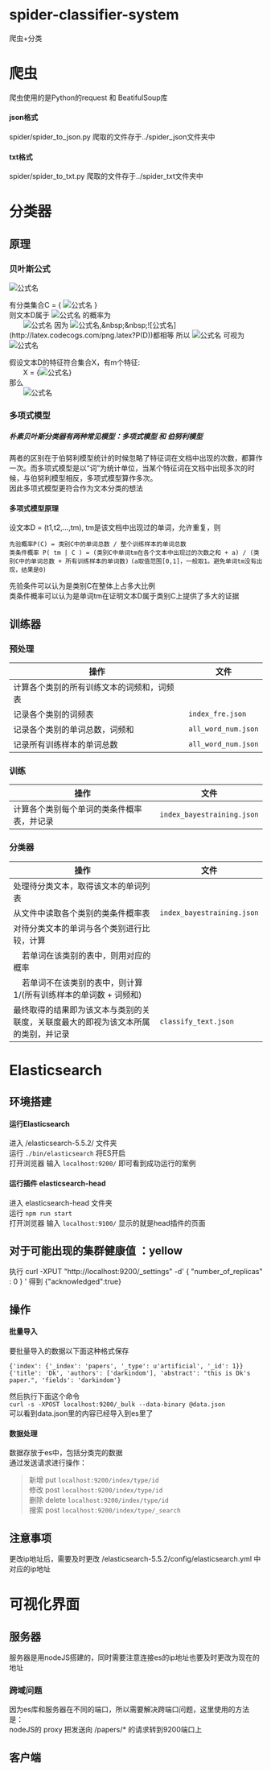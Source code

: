 # spider-classifier-system
爬虫+分类


# 爬虫
爬虫使用的是Python的request 和 BeatifulSoup库
#### json格式
spider/spider_to_json.py
爬取的文件存于../spider_json文件夹中
#### txt格式
spider/spider_to_txt.py
爬取的文件存于../spider_txt文件夹中



# 分类器
## 原理

### 贝叶斯公式  
![公式名](http://latex.codecogs.com/png.latex?P(B|A)=\frac{P(A|B)P(B)}{P(A)})  

有分类集合C = { ![公式名](http://latex.codecogs.com/png.latex?C_{1}C_{2}...C_{n}) }  
则文本D属于 ![公式名](http://latex.codecogs.com/png.latex?C_{i}) 的概率为  
&nbsp;&nbsp;&nbsp;&nbsp;&nbsp;&nbsp;
![公式名](http://latex.codecogs.com/png.latex?P(C_{i}|D)=\frac{P(D|Ci)P(C_{i})}{P(D)}=\frac{P(D|Ci)}{P(C_{i})P(D)})  
因为 ![公式名](http://latex.codecogs.com/png.latex?P(C_{i})=1/n),&nbsp;&nbsp;![公式名](http://latex.codecogs.com/png.latex?P(D))都相等  
所以 ![公式名](http://latex.codecogs.com/png.latex?P(C_{i}|D)) 可视为 ![公式名](http://latex.codecogs.com/png.latex?P(D|C_{i}))  

假设文本D的特征符合集合X，有m个特征:  
&nbsp;&nbsp;&nbsp;&nbsp;&nbsp;&nbsp;
X = {![公式名](http://latex.codecogs.com/png.latex?{X_{1},X_{2},...,X_{m}})}  
那么  
&nbsp;&nbsp;&nbsp;&nbsp;&nbsp;&nbsp;
![公式名](http://latex.codecogs.com/png.latex?P(D|C_{i})=P(X_{1}|C_{i})P(X_{2}|C_{i})...P(X_{m}|C_{i}))

### 多项式模型
##### 朴素贝叶斯分类器有两种常见模型：多项式模型 和 伯努利模型  
两者的区别在于伯努利模型统计的时候忽略了特征词在文档中出现的次数，都算作一次。而多项式模型是以“词”为统计单位，当某个特征词在文档中出现多次的时候，与伯努利模型相反，多项式模型算作多次。  
因此多项式模型更符合作为文本分类的想法
#### 多项式模型原理
设文本D = (t1,t2,...,tm), tm是该文档中出现过的单词，允许重复，则  

`先验概率P(C) = 类别C中的单词总数 / 整个训练样本的单词总数`  
`类条件概率 P( tm | C ) = (类别C中单词tm在各个文本中出现过的次数之和 + a) / (类别C中的单词总数 + 所有训练样本的单词数)`
`(a取值范围[0,1]，一般取1。避免单词tm没有出现，结果是0)`  

先验条件可以认为是类别C在整体上占多大比例  
类条件概率可以认为是单词tm在证明文本D属于类别C上提供了多大的证据


## 训练器
### 预处理
操作 | 文件
---|---
计算各个类别的所有训练文本的词频和，词频表 |
记录各个类别的词频表 | `index_fre.json`
记录各个类别的单词总数，词频和 | `all_word_num.json`
记录所有训练样本的单词总数 | `all_word_num.json`

### 训练
操作 | 文件
---|---
计算各个类别每个单词的类条件概率表，并记录 | `index_bayestraining.json`

### 分类器
操作 | 文件
---|---
处理待分类文本，取得该文本的单词列表 |
从文件中读取各个类别的类条件概率表 | `index_bayestraining.json`
对待分类文本的单词与各个类别进行比较，计算 |
&nbsp;&nbsp;&nbsp;&nbsp;若单词在该类别的表中，则用对应的概率 |
&nbsp;&nbsp;&nbsp;&nbsp;若单词不在该类别的表中，则计算 1/(所有训练样本的单词数 + 词频和) |
最终取得的结果即为该文本与类别的关联度，关联度最大的即视为该文本所属的类别，并记录 | `classify_text.json`


# Elasticsearch
## 环境搭建
#### 运行Elasticsearch
进入	/elasticsearch-5.5.2/ 文件夹  
运行	`./bin/elasticsearch` 将ES开启  
打开浏览器	输入 `localhost:9200/`	即可看到成功运行的案例

#### 运行插件 elasticsearch-head
进入	elasticsearch-head 文件夹  
运行	`npm run start`  
打开浏览器	输入 `localhost:9100/`	显示的就是head插件的页面


## 对于可能出现的集群健康值 ：yellow
执行  curl -XPUT "http://localhost:9200/_settings" -d' { "number_of_replicas" : 0 } '
得到  {"acknowledged":true}


## 操作
#### 批量导入
要批量导入的数据以下面这种格式保存  
```
{'index': {'_index': 'papers', '_type': u'artificial', '_id': 1}}
{'title': 'Dk', 'authors': ['darkindom'], 'abstract': "this is Dk's paper.", 'fields': 'darkindom'}
```
然后执行下面这个命令  
`curl -s -XPOST localhost:9200/_bulk --data-binary @data.json`  
可以看到data.json里的内容已经导入到es里了

#### 数据处理
数据存放于es中，包括分类完的数据  
通过发送请求进行操作：  
> 新增 put  `localhost:9200/index/type/id`  
修改 post  `localhost:9200/index/type/id`  
删除 delete  `localhost:9200/index/type/id`  
搜索 post  `localhost:9200/index/type/_search`  

## 注意事项

更改ip地址后，需要及时更改 /elasticsearch-5.5.2/config/elasticsearch.yml 中对应的ip地址

# 可视化界面
## 服务器
服务器是用nodeJS搭建的，同时需要注意连接es的ip地址也要及时更改为现在的地址
### 跨域问题
因为es库和服务器在不同的端口，所以需要解决跨端口问题，这里使用的方法是：  
nodeJS的 proxy
把发送向 /papers/* 的请求转到9200端口上

## 客户端
